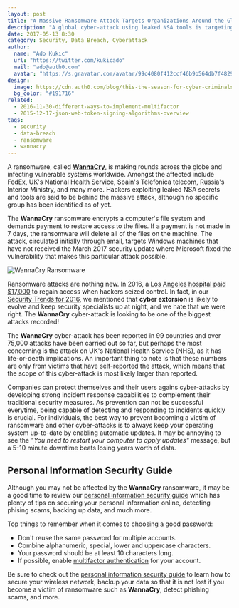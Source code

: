 ```yaml
---
layout: post
title: "A Massive Ransomware Attack Targets Organizations Around the Globe"
description: "A global cyber-attack using leaked NSA tools is targeting organizations worldwide including UK's National Health Service, Spain's Telefonica telecom, and many more."
date: 2017-05-13 8:30
category: Security, Data Breach, Cyberattack
author:
  name: "Ado Kukic"
  url: "https://twitter.com/kukicado"
  mail: "ado@auth0.com"
  avatar: "https://s.gravatar.com/avatar/99c4080f412ccf46b9b564db7f482907?s=200"
design:
  image: https://cdn.auth0.com/blog/this-the-season-for-cyber-criminals/logo.png
  bg_color: "#191716"
related:
  - 2016-11-30-different-ways-to-implement-multifactor
  - 2015-12-17-json-web-token-signing-algorithms-overview
tags:
  - security
  - data-breach
  - ransomware
  - wannacry
---
```


A ransomware, called [**WannaCry**](http://money.cnn.com/2017/05/12/technology/ransomware-attack-nsa-microsoft/), is making rounds across the globe and infecting vulnerable systems worldwide. Amongst the affected include FedEx, UK's National Health Service, Spain's Telefonica telecom, Russia's Interior Ministry, and many more. Hackers exploiting leaked NSA secrets and tools are said to be behind the massive attack, although no specific group has been identified as of yet.

The **WannaCry** ransomware encrypts a computer's file system and demands payment to restore access to the files. If a payment is not made in 7 days, the ransomware will delete all of the files on the machine. The attack, circulated initially through email, targets Windows machines that have not received the March 2017 security update where Microsoft fixed the vulnerability that makes this particular attack possible.

![WannaCry Ransomware](https://cdn.auth0.com/blog/wannacry/wannacry.png)

Ransomware attacks are nothing new. In 2016, a [Los Angeles hospital paid $17,000](https://www.nytimes.com/2016/02/19/business/los-angeles-hospital-pays-hackers-17000-after-attack.html) to regain access when hackers seized control. In fact, in our [Security Trends for 2016](https://auth0.com/blog/security-trends-for-2016/), we mentioned that **cyber extorsion** is likely to evolve and keep security specialists up at night, and we hate that we were right. The **WannaCry** cyber-attack is looking to be one of the biggest attacks recorded!

The **WannaCry** cyber-attack has been reported in 99 countries and over 75,000 attacks have been carried out so far, but perhaps the most concerning is the attack on UK's National Health Service (NHS), as it has life-or-death implications. An important thing to note is that these numbers are only from victims that have self-reported the attack, which means that the scope of this cyber-attack is most likely larger than reported. 

Companies can protect themselves and their users agains cyber-attacks by developing strong incident response capabilities to complement their traditional security measures. As prevention can not be successful everytime, being capable of detecting and responding to incidents quickly is crucial. For individuals, the best way to prevent becoming a victim of ransomware and other cyber-attacks is to always keep your operating system up-to-date by enabling automatic updates. It may be annoying to see the *"You need to restart your computer to apply updates"* message, but a 5-10 minute downtime beats losing years worth of data.

## Personal Information Security Guide

Although you may not be affected by the **WannaCry** ransomware, it may be a good time to review our [personal information security guide](https://auth0.com/blog/personal-information-security-identity-guide/) which has plenty of tips on securing your personal information online, detecting phising scams, backing up data, and much more. 

Top things to remember when it comes to choosing a good password:

* Don't reuse the same password for multiple accounts.
* Combine alphanumeric, special, lower and uppercase characters.
* Your password should be at least 10 characters long.
* If possible, enable [multifactor authentication](https://auth0.com/multifactor-authentication) for your account.

Be sure to check out the [personal information security guide](https://auth0.com/blog/personal-information-security-identity-guide/) to learn how to secure your wireless network, backup your data so that it is not lost if you become a victim of ransomware such as **WannaCry**, detect phishing scams, and more.